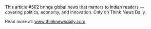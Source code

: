 This article #502 brings global news that matters to Indian readers — covering politics, economy, and innovation. Only on Think News Daily.

Read more at: www.thinknewsdaily.com